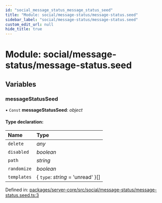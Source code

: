 ```yaml
---
id: "social_message_status_message_status_seed"
title: "Module: social/message-status/message-status.seed"
sidebar_label: "social/message-status/message-status.seed"
custom_edit_url: null
hide_title: true
---
```


# Module: social/message-status/message-status.seed

## Variables

### messageStatusSeed

• `Const` **messageStatusSeed**: *object*

#### Type declaration:

| Name | Type |
| :------ | :------ |
| `delete` | *any* |
| `disabled` | *boolean* |
| `path` | *string* |
| `randomize` | *boolean* |
| `templates` | { `type`: *string* = 'unread' }[] |

Defined in: [packages/server-core/src/social/message-status/message-status.seed.ts:3](https://github.com/xr3ngine/xr3ngine/blob/7e8e151f1/packages/server-core/src/social/message-status/message-status.seed.ts#L3)
